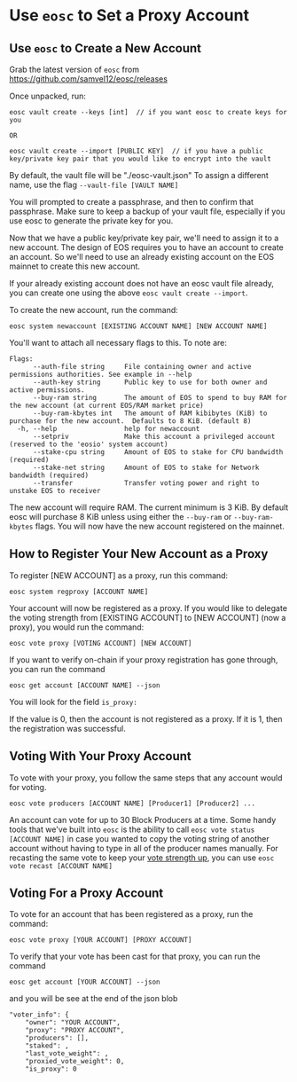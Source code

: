 # Use `eosc` to Set a Proxy Account

## Use `eosc` to Create a New Account

Grab the latest version of `eosc` from https://github.com/samvel12/eosc/releases

Once unpacked, run:
```
eosc vault create --keys [int]  // if you want eosc to create keys for you

OR

eosc vault create --import [PUBLIC KEY]  // if you have a public key/private key pair that you would like to encrypt into the vault
```
By default, the vault file will be "./eosc-vault.json"
To assign a different name, use the flag `--vault-file [VAULT NAME]`

You will prompted to create a passphrase, and then to confirm that passphrase.
Make sure to keep a backup of your vault file, especially if you use eosc to generate the private key for you.

Now that we have a public key/private key pair, we'll need to assign it to a new account.
The design of EOS requires you to have an account to create an account. So we'll need 
to use an already existing account on the EOS mainnet to create this new account.

If your already existing account does not have an eosc vault file already,
you can create one using the above 
`eosc vault create --import`.

To create the new account, run the command:
```
eosc system newaccount [EXISTING ACCOUNT NAME] [NEW ACCOUNT NAME]
```
You'll want to attach all necessary flags to this. To note are:
```
Flags:
      --auth-file string     File containing owner and active permissions authorities. See example in --help
      --auth-key string      Public key to use for both owner and active permissions.
      --buy-ram string       The amount of EOS to spend to buy RAM for the new account (at current EOS/RAM market price)
      --buy-ram-kbytes int   The amount of RAM kibibytes (KiB) to purchase for the new account.  Defaults to 8 KiB. (default 8)
  -h, --help                 help for newaccount
      --setpriv              Make this account a privileged account (reserved to the 'eosio' system account)
      --stake-cpu string     Amount of EOS to stake for CPU bandwidth (required)
      --stake-net string     Amount of EOS to stake for Network bandwidth (required)
      --transfer             Transfer voting power and right to unstake EOS to receiver
```
The new account will require RAM. The current minimum is 3 KiB. By default eosc will purchase 8 KiB unless using 
either the `--buy-ram` or `--buy-ram-kbytes` flags.
You will now have the new account registered on the mainnet.

## How to Register Your New Account as a Proxy

To register [NEW ACCOUNT] as a proxy, run this command:
```
eosc system regproxy [ACCOUNT NAME]
```
Your account will now be registered as a proxy. 
If you would like to delegate the voting strength from [EXISTING ACCOUNT]
to [NEW ACCOUNT] (now a proxy), you would run the command:
```
eosc vote proxy [VOTING ACCOUNT] [NEW ACCOUNT]
```
If you want to verify on-chain if your proxy registration has gone through, you can run the command
```
eosc get account [ACCOUNT NAME] --json
```
You will look for the field `is_proxy:`

If the value is 0, then the account is not registered as a proxy. If it is 1, then the registration was successful.

## Voting With Your Proxy Account

To vote with your proxy, you follow the same steps that any account would for voting.
```
eosc vote producers [ACCOUNT NAME] [Producer1] [Producer2] ...
```
An account can vote for up to 30 Block Producers at a time.
Some handy tools that we've built into `eosc` is the ability to call
`eosc vote status [ACCOUNT NAME]`
in case you wanted to copy the voting string of another account without
having to type in all of the producer names manually.
For recasting the same vote to keep your [vote strength up](https://www.eoscanada.com/en/how-is-your-vote-strength-calculated-on-eos), you can use
`eosc vote recast [ACCOUNT NAME]`

## Voting For a Proxy Account

To vote for an account that has been registered as a proxy, run the command:
```
eosc vote proxy [YOUR ACCOUNT] [PROXY ACCOUNT]
```
To verify that your vote has been cast for that proxy, you can run the command
```
eosc get account [YOUR ACCOUNT] --json
```
and you will be see at the end of the json blob
```
"voter_info": {
    "owner": "YOUR ACCOUNT",
    "proxy": "PROXY ACCOUNT",
    "producers": [],
    "staked": ,
    "last_vote_weight": ,
    "proxied_vote_weight": 0,
    "is_proxy": 0
```
